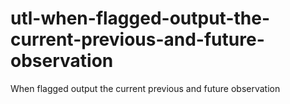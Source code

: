 # utl-when-flagged-output-the-current-previous-and-future-observation
When flagged output the current previous and future observation
